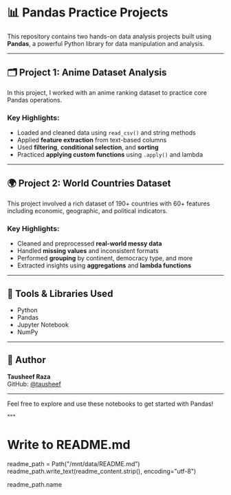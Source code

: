 # 📊 Pandas Practice Projects

This repository contains two hands-on data analysis projects built using **Pandas**, a powerful Python library for data manipulation and analysis.

---

## 🗂️ Project 1: Anime Dataset Analysis

In this project, I worked with an anime ranking dataset to practice core Pandas operations.

### Key Highlights:
- Loaded and cleaned data using `read_csv()` and string methods
- Applied **feature extraction** from text-based columns
- Used **filtering**, **conditional selection**, and **sorting**
- Practiced **applying custom functions** using `.apply()` and lambda

---

## 🌍 Project 2: World Countries Dataset

This project involved a rich dataset of 190+ countries with 60+ features including economic, geographic, and political indicators.

### Key Highlights:
- Cleaned and preprocessed **real-world messy data**
- Handled **missing values** and inconsistent formats
- Performed **grouping** by continent, democracy type, and more
- Extracted insights using **aggregations** and **lambda functions**

---

## 🧰 Tools & Libraries Used
- Python
- Pandas
- Jupyter Notebook
- NumPy

---

## 🔗 Author

**Tausheef Raza**  
GitHub: [@tausheef](https://github.com/tausheef)

---

Feel free to explore and use these notebooks to get started with Pandas!

"""

# Write to README.md
readme_path = Path("/mnt/data/README.md")
readme_path.write_text(readme_content.strip(), encoding="utf-8")

readme_path.name
